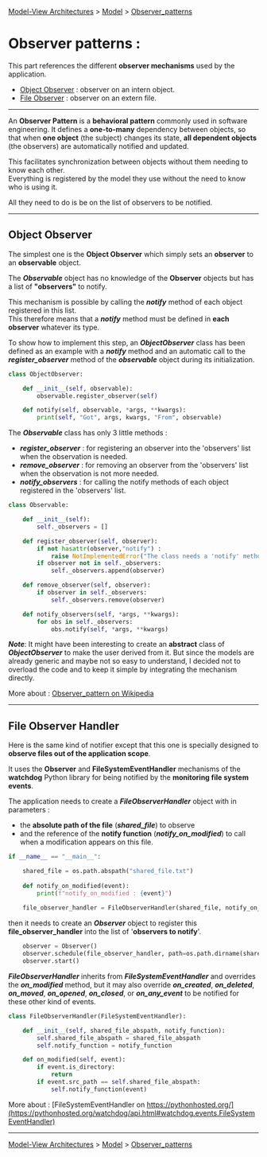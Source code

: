 [Model-View Architectures](../../README.md) > [Model](../../2_Model/Model.md) > [Observer_patterns](../../2_Model/Observer_patterns/Observer_patterns.md) 

# Observer patterns : 

This part references the different **observer mechanisms** used by the application.

* [Object Observer](#object-observer) : observer on an intern object.
* [File Observer](#file-observer-handler) : observer on an extern file.

---

An **Observer Pattern** is a **behavioral pattern** commonly used in software engineering. 
It defines a **one-to-many** dependency between objects, so that when **one object** (the subject) changes its state, 
**all dependent objects** (the observers) are automatically notified and updated. 

This facilitates synchronization between objects without them needing to know each other.\
Everything is registered by the model they use without the need to know who is using it.

All they need to do is be on the list of observers to be notified.

---

## Object Observer

The simplest one is the **Object Observer** which simply sets an **observer** to an **observable** object.

The ***Observable*** object has no knowledge of the **Observer** objects but has a list of **"observers"** to notify. 

This mechanism is possible by calling the ***notify*** method of each object registered in this list. \
This therefore means that a ***notify*** method must be defined in **each observer** whatever its type.

To show how to implement this step, an ***ObjectObserver*** class has been defined as an example with a ***notify*** 
method and an automatic call to the ***register_observer*** method of the ***observable*** object during its 
initialization.

```python
class ObjectObserver:

    def __init__(self, observable):
        observable.register_observer(self)

    def notify(self, observable, *args, **kwargs):
        print(self, "Got", args, kwargs, "From", observable)
```

The ***Observable*** class has only 3 little methods :
* ***register_observer*** : for registering an observer into the 'observers' list when the observation is needed.
* ***remove_observer*** : for removing an observer from the 'observers' list when the observation is not more needed.
* ***notify_observers*** : for calling the notify methods of each object registered in the 'observers' list.

```python
class Observable:

    def __init__(self):
        self._observers = []

    def register_observer(self, observer):
        if not hasattr(observer,"notify") :
            raise NotImplementedError("The class needs a 'notify' method in order to register as an observer")
        if observer not in self._observers:
            self._observers.append(observer)

    def remove_observer(self, observer):
        if observer in self._observers:
            self._observers.remove(observer)

    def notify_observers(self, *args, **kwargs):
        for obs in self._observers:
            obs.notify(self, *args, **kwargs)
```

***Note***: It might have been interesting to create an **abstract** class of ***ObjectObserver*** to make the user 
derived from it. But since the models are already generic and maybe not so easy to understand, I decided not to overload 
the code and to keep it simple by integrating the mechanism directly.

More about : [Observer_pattern on Wikipedia](https://en.wikipedia.org/wiki/Observer_pattern#Python)

---

## File Observer Handler

Here is the same kind of notifier except that this one is specially designed to **observe files out of the application 
scope**.

It uses the **Observer** and **FileSystemEventHandler** mechanisms of the **watchdog** Python library for being 
notified by the **monitoring file system events**.  

The application needs to create a ***FileObserverHandler*** object with in parameters :
* the **absolute path of the file** (***shared_file***) to observe 
* and the reference of the **notify function** (***notify_on_modified***) to call when a 
modification appears on this file.

```python
if __name__ == "__main__":

    shared_file = os.path.abspath("shared_file.txt")
    
    def notify_on_modified(event):
        print(f"notify_on_modified : {event}")
    
    file_observer_handler = FileObserverHandler(shared_file, notify_on_modified)
```

then it needs to create an ***Observer*** object to register this **file_observer_handler** into the list of 
'**observers to notify**'.

```python
    observer = Observer()
    observer.schedule(file_observer_handler, path=os.path.dirname(shared_file), recursive=False)
    observer.start()
```

***FileObserverHandler*** inherits from ***FileSystemEventHandler*** and overrides the ***on_modified*** method, but it 
may also override ***on_created***, ***on_deleted***, ***on_moved***, ***on_opened***, ***on_closed***, or 
***on_any_event*** to be notified for these other kind of events.

```python
class FileObserverHandler(FileSystemEventHandler):

    def __init__(self, shared_file_abspath, notify_function):
        self.shared_file_abspath = shared_file_abspath
        self.notify_function = notify_function

    def on_modified(self, event):
        if event.is_directory:
            return
        if event.src_path == self.shared_file_abspath:
            self.notify_function(event)
```

More about : [FileSystemEventHandler on https://pythonhosted.org/](https://pythonhosted.org/watchdog/api.html#watchdog.events.FileSystemEventHandler)

---

[Model-View Architectures](../../README.md) > [Model](../../2_Model/Model.md) > [Observer_patterns](../../2_Model/Observer_patterns/Observer_patterns.md)